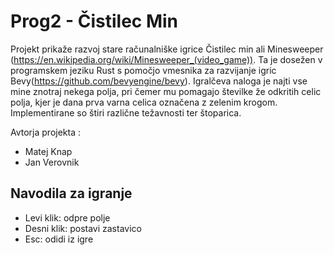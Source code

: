 # Prog2 - Čistilec Min
Projekt prikaže razvoj stare računalniške igrice Čistilec min ali Minesweeper (https://en.wikipedia.org/wiki/Minesweeper_(video_game)). Ta je dosežen v programskem jeziku Rust s pomočjo
vmesnika za razvijanje igric Bevy(https://github.com/bevyengine/bevy).
Igralčeva naloga je najti vse mine znotraj nekega polja, pri čemer mu pomagajo številke že odkritih celic polja, kjer je dana prva varna celica označena z zelenim krogom.
Implementirane so štiri različne težavnosti ter štoparica.

Avtorja projekta : 

* Matej Knap
* Jan Verovnik

## Navodila za igranje
* Levi klik: odpre polje
* Desni klik: postavi zastavico
* Esc: odidi iz igre
